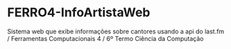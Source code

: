 # FERRO4-InfoArtistaWeb
Sistema web que exibe informações sobre cantores usando a api do last.fm /
Ferramentas Computacionais 4 / 6º Termo Ciência da Computação
